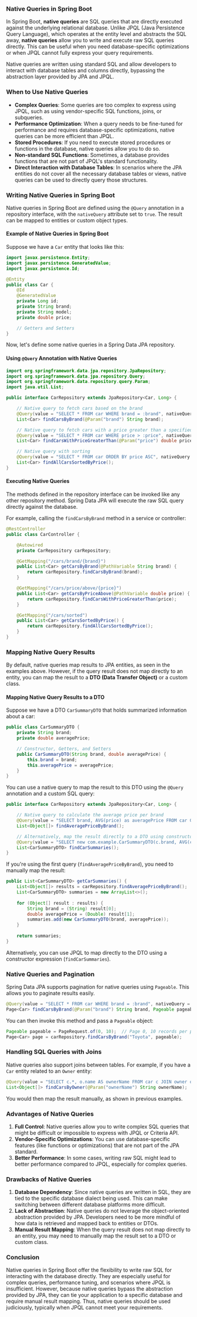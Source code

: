 ### Native Queries in Spring Boot

In Spring Boot, **native queries** are SQL queries that are directly executed against the underlying relational database. Unlike JPQL (Java Persistence Query Language), which operates at the entity level and abstracts the SQL away, **native queries** allow you to write and execute raw SQL queries directly. This can be useful when you need database-specific optimizations or when JPQL cannot fully express your query requirements.

Native queries are written using standard SQL and allow developers to interact with database tables and columns directly, bypassing the abstraction layer provided by JPA and JPQL.

### When to Use Native Queries

- **Complex Queries**: Some queries are too complex to express using JPQL, such as using vendor-specific SQL functions, joins, or subqueries.
- **Performance Optimization**: When a query needs to be fine-tuned for performance and requires database-specific optimizations, native queries can be more efficient than JPQL.
- **Stored Procedures**: If you need to execute stored procedures or functions in the database, native queries allow you to do so.
- **Non-standard SQL Functions**: Sometimes, a database provides functions that are not part of JPQL's standard functionality.
- **Direct Interaction with Database Tables**: In scenarios where the JPA entities do not cover all the necessary database tables or views, native queries can be used to directly query those structures.

### Writing Native Queries in Spring Boot

Native queries in Spring Boot are defined using the `@Query` annotation in a repository interface, with the `nativeQuery` attribute set to `true`. The result can be mapped to entities or custom object types.

#### Example of Native Queries in Spring Boot

Suppose we have a `Car` entity that looks like this:

```java
import javax.persistence.Entity;
import javax.persistence.GeneratedValue;
import javax.persistence.Id;

@Entity
public class Car {
    @Id
    @GeneratedValue
    private Long id;
    private String brand;
    private String model;
    private double price;

    // Getters and Setters
}
```

Now, let's define some native queries in a Spring Data JPA repository.

#### Using `@Query` Annotation with Native Queries

```java
import org.springframework.data.jpa.repository.JpaRepository;
import org.springframework.data.jpa.repository.Query;
import org.springframework.data.repository.query.Param;
import java.util.List;

public interface CarRepository extends JpaRepository<Car, Long> {

    // Native query to fetch cars based on the brand
    @Query(value = "SELECT * FROM car WHERE brand = :brand", nativeQuery = true)
    List<Car> findCarsByBrand(@Param("brand") String brand);

    // Native query to fetch cars with a price greater than a specified value
    @Query(value = "SELECT * FROM car WHERE price > :price", nativeQuery = true)
    List<Car> findCarsWithPriceGreaterThan(@Param("price") double price);

    // Native query with sorting
    @Query(value = "SELECT * FROM car ORDER BY price ASC", nativeQuery = true)
    List<Car> findAllCarsSortedByPrice();
}
```

#### Executing Native Queries

The methods defined in the repository interface can be invoked like any other repository method. Spring Data JPA will execute the raw SQL query directly against the database.

For example, calling the `findCarsByBrand` method in a service or controller:

```java
@RestController
public class CarController {

    @Autowired
    private CarRepository carRepository;

    @GetMapping("/cars/brand/{brand}")
    public List<Car> getCarsByBrand(@PathVariable String brand) {
        return carRepository.findCarsByBrand(brand);
    }

    @GetMapping("/cars/price/above/{price}")
    public List<Car> getCarsByPriceAbove(@PathVariable double price) {
        return carRepository.findCarsWithPriceGreaterThan(price);
    }

    @GetMapping("/cars/sorted")
    public List<Car> getCarsSortedByPrice() {
        return carRepository.findAllCarsSortedByPrice();
    }
}
```

### Mapping Native Query Results

By default, native queries map results to JPA entities, as seen in the examples above. However, if the query result does not map directly to an entity, you can map the result to a **DTO (Data Transfer Object)** or a custom class.

#### Mapping Native Query Results to a DTO

Suppose we have a DTO `CarSummaryDTO` that holds summarized information about a car:

```java
public class CarSummaryDTO {
    private String brand;
    private double averagePrice;

    // Constructor, Getters, and Setters
    public CarSummaryDTO(String brand, double averagePrice) {
        this.brand = brand;
        this.averagePrice = averagePrice;
    }
}
```

You can use a native query to map the result to this DTO using the `@Query` annotation and a custom SQL query:

```java
public interface CarRepository extends JpaRepository<Car, Long> {

    // Native query to calculate the average price per brand
    @Query(value = "SELECT brand, AVG(price) as averagePrice FROM car GROUP BY brand", nativeQuery = true)
    List<Object[]> findAveragePriceByBrand();

    // Alternatively, map the result directly to a DTO using constructor expression
    @Query(value = "SELECT new com.example.CarSummaryDTO(c.brand, AVG(c.price)) FROM Car c GROUP BY c.brand")
    List<CarSummaryDTO> findCarSummaries();
}
```

If you're using the first query (`findAveragePriceByBrand`), you need to manually map the result:

```java
public List<CarSummaryDTO> getCarSummaries() {
    List<Object[]> results = carRepository.findAveragePriceByBrand();
    List<CarSummaryDTO> summaries = new ArrayList<>();
    
    for (Object[] result : results) {
        String brand = (String) result[0];
        double averagePrice = (Double) result[1];
        summaries.add(new CarSummaryDTO(brand, averagePrice));
    }
    
    return summaries;
}
```

Alternatively, you can use JPQL to map directly to the DTO using a constructor expression (`findCarSummaries`).

### Native Queries and Pagination

Spring Data JPA supports pagination for native queries using `Pageable`. This allows you to paginate results easily.

```java
@Query(value = "SELECT * FROM car WHERE brand = :brand", nativeQuery = true)
Page<Car> findCarsByBrand(@Param("brand") String brand, Pageable pageable);
```

You can then invoke this method and pass a `Pageable` object:

```java
Pageable pageable = PageRequest.of(0, 10);  // Page 0, 10 records per page
Page<Car> page = carRepository.findCarsByBrand("Toyota", pageable);
```

### Handling SQL Queries with Joins

Native queries also support joins between tables. For example, if you have a `Car` entity related to an `Owner` entity:

```java
@Query(value = "SELECT c.*, o.name AS ownerName FROM car c JOIN owner o ON c.owner_id = o.id WHERE o.name = :ownerName", nativeQuery = true)
List<Object[]> findCarsByOwner(@Param("ownerName") String ownerName);
```

You would then map the result manually, as shown in previous examples.

### Advantages of Native Queries

1. **Full Control**: Native queries allow you to write complex SQL queries that might be difficult or impossible to express with JPQL or Criteria API.
2. **Vendor-Specific Optimizations**: You can use database-specific features (like functions or optimizations) that are not part of the JPA standard.
3. **Better Performance**: In some cases, writing raw SQL might lead to better performance compared to JPQL, especially for complex queries.

### Drawbacks of Native Queries

1. **Database Dependency**: Since native queries are written in SQL, they are tied to the specific database dialect being used. This can make switching between different database platforms more difficult.
2. **Lack of Abstraction**: Native queries do not leverage the object-oriented abstraction provided by JPA. Developers need to be more mindful of how data is retrieved and mapped back to entities or DTOs.
3. **Manual Result Mapping**: When the query result does not map directly to an entity, you may need to manually map the result set to a DTO or custom class.

### Conclusion

Native queries in Spring Boot offer the flexibility to write raw SQL for interacting with the database directly. They are especially useful for complex queries, performance tuning, and scenarios where JPQL is insufficient. However, because native queries bypass the abstraction provided by JPA, they can tie your application to a specific database and require manual result mapping. Thus, native queries should be used judiciously, typically when JPQL cannot meet your requirements.